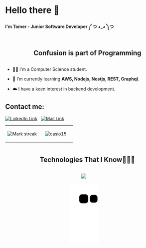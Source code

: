 # Hello there 👋

#### I'm Tomer - Junior Software Developer ༼ つ ◕_◕ ༽つ

<!--h2 without bottom border-->
<div id="user-content-toc">
  <ul align="center">
    <summary><h2 style="display: inline-block">Confusion is part of Programming</h2></summary>
  </ul>
</div>


<!--Intro start-->
- 👨‍🎓 I'm a Computer Science student. 
 
- 🔭 I’m currently learning **AWS, Nodejs, Nestjs, REST, Graphql**.

- ☁️ I have a keen interest in backend development.

<!--Intro end-->


## Contact me:
[<img alt="LinkedIn Link" width="30px" src="https://user-images.githubusercontent.com/104992892/223940207-75cc968e-3f13-4828-b371-896c848bd6d4.png" />](https://www.linkedin.com/in/tomer-abokarat-8958b6205/)
&nbsp;
[<img alt="Mail Link" width="30px" src="https://user-images.githubusercontent.com/104992892/223945350-dea569fa-1854-4801-b741-b6ee5223bcab.png" />](mailto:tomer1452002@gmail.com)


<!--- stats & Trophy (start) -->
<p align="center">
  <!--- stats (start) -->
<table align="center">
<tr border="none">
<td width="50%" align="center">
<img  title="🔥 Get streak stats for your profile at git.io/streak-stats" alt="Mark streak" src="https://github-readme-streak-stats.herokuapp.com/?user=casio15&theme=dark&hide_border=false" /> 
</td>
<td width="50%" align="center">

  <p><img align="center" src="https://github-readme-stats.vercel.app/api/top-langs?username=casio15&show_icons=true&locale=en&layout=compact&bg_color=151515&title_color=ffffff&text_color=ffffff" alt="casio15" /></p>
  </td>
</tr>
</table>
<!--- stats (end) -->
</p>        
<!--- stats (end) -->


<!--h1 without bottom border-->
<div id="user-content-toc">
  <ul align="center">
    <summary><h2 style="display: inline-block">Technologies That I Know👨🏻‍💻</h2></summary>
  </ul>
</div>

<!--tech stack icons-->
<p align="center">
  <a href="https://skillicons.dev">
    <img src="https://skillicons.dev/icons?i=git,aws,c,cpp,express,nestjs,github,ts,linux,nodejs,postman,py,vscode,graphql,docker,postgres,firebase,visualstudio&perline=14" />
  </a>
</p>

<!--- snake -->
<div align="center">
  <img  src="https://github.com/casio15/casio15/blob/output/github-contribution-grid-snake.svg"
       alt="snake" /></a>
</div>
